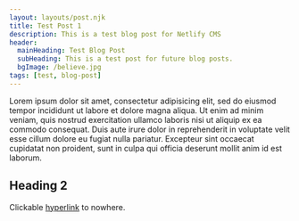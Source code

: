 ```yaml
---
layout: layouts/post.njk
title: Test Post 1
description: This is a test blog post for Netlify CMS
header:
  mainHeading: Test Blog Post
  subHeading: This is a test post for future blog posts.
  bgImage: /believe.jpg
tags: [test, blog-post]
---
```


Lorem ipsum dolor sit amet, consectetur adipisicing elit, sed do eiusmod tempor incididunt ut labore et dolore magna aliqua. Ut enim ad minim veniam, quis nostrud exercitation ullamco laboris nisi ut aliquip ex ea commodo consequat. Duis aute irure dolor in reprehenderit in voluptate velit esse cillum dolore eu fugiat nulla pariatur. Excepteur sint occaecat cupidatat non proident, sunt in culpa qui officia deserunt mollit anim id est laborum.

## Heading 2

Clickable [hyperlink](/#) to nowhere.
